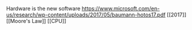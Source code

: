 Hardware is the new software https://www.microsoft.com/en-us/research/wp-content/uploads/2017/05/baumann-hotos17.pdf [[2017]] [[Moore's Law]] [[CPU]]